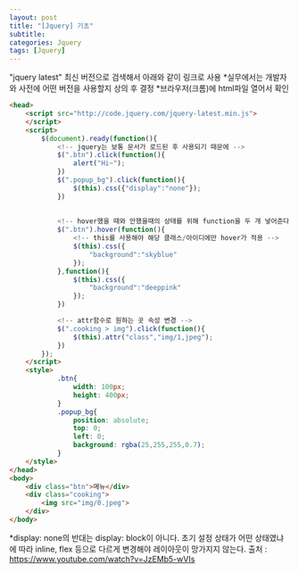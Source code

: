 ```yaml
---
layout: post
title: "[Jquery] 기초"
subtitle: 
categories: Jquery
tags: [Jquery]
--- 
```

"jquery latest" 최신 버전으로 검색해서 아래와 같이 링크로 사용 
*실무에서는 개발자와 사전에 어떤 버전을 사용할지 상의 후 결정 
*브라우저(크롬)에 html파일 열어서 확인    
```HTML
<head>
    <script src="http://code.jquery.com/jquery-latest.min.js">
    </script>
    <script>
        $(document).ready(function(){
            <!-- jquery는 보통 문서가 로드된 후 사용되기 때문에 -->
            $(".btn").click(function(){
                alert("Hi~");
            })
            $(".popup_bg").click(function(){
                $(this).css({"display":"none"});
            })
        
        
            <!-- hover했을 때와 안했을때의 상태를 위해 function을 두 개 넣어준다. -->
            $(".btn").hover(function(){
                <!-- this를 사용해야 해당 클래스/아이디에만 hover가 적용 -->
                $(this).css({
                    "background":"skyblue"
                });
            },function(){
                $(this).css({
                    "background":"deeppink"
                });
            })

            <!-- attr함수로 원하는 곳 속성 변경 -->
            $(".cooking > img").click(function(){
                $(this).attr("class","img/1,jpeg");
            })
        });
    </script>
    <style>
            .btn{
                width: 100px;
                height: 400px;
            }
            .popup_bg{
                position: absolute;
                top: 0;
                left: 0;
                background: rgba(25,255,255,0.7);
            }
    </style>
</head>
<body>
    <div class="btn">메뉴</div>
    <div class="cooking">
        <img src="img/0.jpeg">
    </div>
</body>
```

*display: none의 반대는 display: block이 아니다. 초기 설정 상태가 어떤 상태였냐에 따라 inline, flex 등으로 다르게 변경해야 레이아웃이 망가지지 않는다.
출처 :  
<https://www.youtube.com/watch?v=JzEMb5-wVIs>
